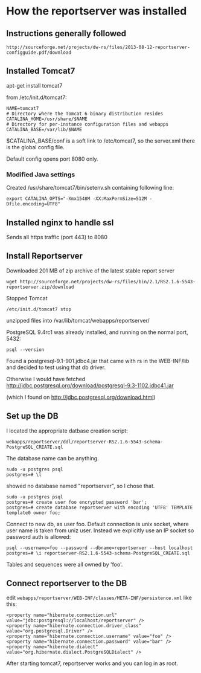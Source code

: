 How the reportserver was installed
==================================

## Instructions generally followed ##

    http://sourceforge.net/projects/dw-rs/files/2013-08-12-reportserver-configguide.pdf/download

## Installed Tomcat7 ##

apt-get install tomcat7

from /etc/init.d/tomcat7:

    NAME=tomcat7
    # Directory where the Tomcat 6 binary distribution resides
    CATALINA_HOME=/usr/share/$NAME
    # Directory for per-instance configuration files and webapps
    CATALINA_BASE=/var/lib/$NAME

$CATALINA_BASE/conf is a soft link to /etc/tomcat7, so the server.xml there is the global config file.

Default config opens port 8080 only.


### Modified Java settings

Created /usr/share/tomcat7/bin/setenv.sh containing following line:

    export CATALINA_OPTS="-Xmx1548M -XX:MaxPermSize=512M -Dfile.encoding=UTF8"


## Installed nginx to handle ssl ##

Sends all https traffic (port 443) to 8080

## Install Reportserver ##

Downloaded 201 MB of zip archive of the latest stable report server

    wget http://sourceforge.net/projects/dw-rs/files/bin/2.1/RS2.1.6-5543-reportserver.zip/download

Stopped Tomcat

    /etc/init.d/tomcat7 stop

unzipped files into /var/lib/tomcat/webapps/reportserver/

PostgreSQL 9.4rc1 was already installed, and running on the normal port, 5432:

    psql --version

Found a postgresql-9.1-901.jdbc4.jar that came with rs in the WEB-INF/lib and decided to test using that db driver.

Otherwise I would have fetched http://jdbc.postgresql.org/download/postgresql-9.3-1102.jdbc41.jar

(which I found on http://jdbc.postgresql.org/download.html)

## Set up the DB ##

I located the appropriate datbase creation script:

    webapps/reportserver/ddl/reportserver-RS2.1.6-5543-schema-PostgreSQL_CREATE.sql

The database name can be anything.

    sudo -u postgres psql
    postgres=# \l
    
showed no database named "reportserver", so I chose that.

    sudo -u postgres psql
    postgres=# create user foo encrypted password 'bar';
    postgres=# create database reportserver with encoding 'UTF8' TEMPLATE template0 owner foo;
    
Connect to new db, as user foo.
Default connection is unix socket, where user name is taken from uniz user.
Instead we explicitly use an IP socket so password auth is allowed:

    psql --username=foo --password --dbname=reportserver --host localhost
    postgres=# \i reportserver-RS2.1.6-5543-schema-PostgreSQL_CREATE.sql

Tables and sequences were all owned by 'foo'.

## Connect reportserver to the DB ##

edit `webapps/reportserver/WEB-INF/classes/META-INF/persistence.xml` like this:

    <property name="hibernate.connection.url" value="jdbc:postgresql://localhost/reportserver" />
    <property name="hibernate.connection.driver_class" value="org.postgresql.Driver" />
    <property name="hibernate.connection.username" value="foo" />
    <property name="hibernate.connection.password" value="bar" />
    <property name="hibernate.dialect" value="org.hibernate.dialect.PostgreSQLDialect" />

After starting tomcat7, reportserver works and you can log in as root.

